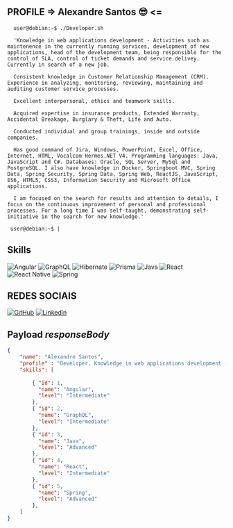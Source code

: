 ## PROFILE => Alexandre Santos 😎 <=
```Shell
  user@debian:~$ ./Developer.sh
  
  'Knowledge in web applications development - Activities such as maintenence in the currently running services, development of new applications, head of the development team, being responsible for the control of SLA, control of ticket demands and service delivey. Currently in search of a new job.
  
  Consistent knowledge in Customer Relationship Management (CRM). Experience in analyzing, monitoring, reviewing, maintaining and auditing customer service processes.
  
  Excellent interpersonal, ethics and teamwork skills.
  
  Acquired expertise in insurance products, Extended Warranty, Accidental Breakage, Burglary & Theft, Life and Auto.
  
  Conducted individual and group trainings, inside and outside companies.
  
  Has good command of Jira, Windows, PowerPoint, Excel, Office, Internet, HTML, Vocalcom Hermes.NET V4. Programming languages: Java, JavaScript and C#. Databases: Oracle, SQL Server, MySql and PostgreSQL. I also have knowledge in Docker, Springboot MVC, Spring Data, Spring Security, Spring Data, Spring Web, ReactJS, JavaScript, ES6, HTML5, CSS3, Information Security and Microsoft Office applications.
  
  I am focused on the search for results and attention to details, I focus on the continuous improvement of personal and professional processes. For a long time I was self-taught, demonstrating self-initiative in the search for new knowledge.'
 
 user@debian:~$ |
```
## Skills

![Angular](https://img.shields.io/badge/angular-%23DD0031.svg?style=for-the-badge&logo=angular&logoColor=white)
![GraphQL](https://img.shields.io/badge/-GraphQL-E10098?style=for-the-badge&logo=graphql&logoColor=white)
![Hibernate](https://img.shields.io/badge/Hibernate-59666C?style=for-the-badge&logo=Hibernate&logoColor=white)
![Prisma](https://img.shields.io/badge/Prisma-3982CE?style=for-the-badge&logo=Prisma&logoColor=white)
![Java](https://img.shields.io/badge/java-%23ED8B00.svg?style=for-the-badge&logo=openjdk&logoColor=white)
![React](https://img.shields.io/badge/react-%2320232a.svg?style=for-the-badge&logo=react&logoColor=%2361DAFB)
![React Native](https://img.shields.io/badge/react_native-%2320232a.svg?style=for-the-badge&logo=react&logoColor=%2361DAFB)
![Spring](https://img.shields.io/badge/spring-%236DB33F.svg?style=for-the-badge&logo=spring&logoColor=white)


## REDES SOCIAIS 
[![GitHub](https://img.shields.io/badge/github-%23121011.svg?style=for-the-badge&logo=github&logoColor=white)](https://github.com/developeralexandresantos) 
[![Linkedin](https://img.shields.io/badge/LinkedIn-0077B5?style=for-the-badge&logo=linkedin&logoColor=white)](https://www.linkedin.com/in/alexandre-aparecido-dos-santos-41343018/)
    

## Payload _responseBody_
```json
{
    "name": "Alexandre Santos", 
    "profile" : "Developer. Knowledge in web applications development - Activities such as maintenence in the currently running services, development of new applications, head of the development team, being responsible for the control of SLA, control of ticket demands and service delivey. Currently in search of a new job. Consistent knowledge in Customer Relationship Management (CRM). Experience in analyzing, monitoring, reviewing, maintaining and auditing customer service processes.Excellent interpersonal, ethics and teamwork skills.Acquired expertise in insurance products, Extended Warranty, Accidental Breakage, Burglary & Theft, Life and Auto.Conducted individual and group trainings, inside and outside companies. Has good command of Jira, Windows, PowerPoint, Excel, Office, Internet, HTML, Vocalcom Hermes.NET V4. Programming languages: Java, JavaScript and C #. Databases: Oracle, SQL Server, MySql and PostgreSQL. I also have knowledge in Docker, Springboot MVC, Spring Data, Spring Security, Spring Data, Spring Web, ReactJS, JavaScript, ES6, HTML5, CSS3, Information Security and Microsoft Office applications.I am focused on the search for results and attention to details, I focus on the continuous improvement of personal and professional processes. For a long time I was self-taught, demonstrating self-initiative in the search for new knowledge.",
    "skills": [
        
        { "id": 1,
          "name": "Angular",
          "level": "Intermediate"  
        }, 
        { "id": 2,
          "name": "GraphQL",
          "level": "Intermediate"  
        },
        { "id": 3,
          "name": "Java",
          "level": "Advanced"  
        }, 
        { "id": 4,
          "name": "React",
          "level": "Intermediate"  
        }, 
        { "id": 5,
          "name": "Spring",
          "level": "Advanced"  
        }, 
    ]
}
```
